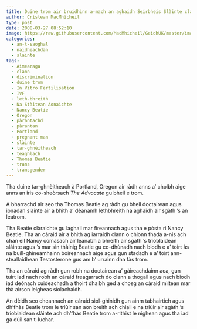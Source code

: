```yaml
---
title: Duine trom air bruidhinn a-mach an aghaidh Seirbheis Slàinte claon-breitheach
author: Crìstean MacMhìcheil
type: post
date: 2008-03-27 08:52:10
image: https://raw.githubusercontent.com/MacMhicheil/GeidhUK/master/images/2008-03-27-duine-trom-air-bruidhinn-a-mach-an-aghaidh-seirbheis-slainte-claon-breitheach.jpg
categories:
  - an-t-saoghal
  - naidheachdan
  - slainte
tags:
  - Aimearaga
  - clann
  - discrimination
  - duine trom
  - In Vitro Fertilisation
  - IVF
  - leth-bhreith
  - Na Stàitean Aonaichte
  - Nancy Beatie
  - Oregon
  - pàrantachd
  - pàrantan
  - Portland
  - pregnant man
  - slàinte
  - tar-ghnèitheach
  - teaghlach
  - Thomas Beatie
  - trans
  - transgender
---
```

Tha duine tar-ghnèitheach à Portland, Oregon air ràdh anns a’ cholbh aige anns an iris co-sheòrsach _The Advocate_ gu bheil e trom.

<!--more-->

A bharrachd air seo tha Thomas Beatie ag ràdh gu bheil doctairean agus ionadan slàinte air a bhith a’ dèanamh lethbhreith na aghaidh air sgàth ’s an leatrom.

Tha Beatie clàraichte gu laghail mar fireannach agus tha e pòsta ri Nancy Beatie. Tha an càraid air a bhith ag iarraidh clann o chionn fhada a-nis ach chan eil Nancy comasach air leanabh a bhreith air sgàth ’s trioblaidean slàinte agus ’s mar sin thàinig Beatie gu co-dhùnadh nach biodh e a’ toirt às na buill-ghineamhainn boireannach aige agus gun stadadh e a’ toirt ann-steallaidhean Testosterone gus am b’ urrainn dha fàs trom.

Tha an càraid ag ràdh gun robh na doctairean a’ gàireachdainn aca, gun tuirt iad nach robh an càraid freagarrach do clann a thogail agus nach biodh iad deònach cuideachadh a thoirt dhaibh ged a chosg an càraid mìltean mar thà airson leigheas sìolachaidh.

An dèidh seo cheannach an càraid sìol-ghinidh gun ainm tabhairtich agus dh’fhàs Beatie trom le triùir san aon breith ach chiall e na triùir air sgàth ’s trioblaidean slàinte ach dh’fhàs Beatie trom a-rithist le nighean agus tha iad ga dùil san t-Iuchar.
